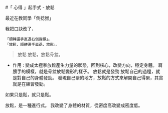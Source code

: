 #「 心得 」起手式 - 放鬆

最近在教同學「倒捻猴」

我把口訣改了，

```
「順轉盪手直退右倒攆猴」。
「放鬆，順轉盪手直退，放鬆」。
```

>放鬆
>放鬆，放鬆骨盆。

- 作用 : 變成太極拳放鬆產生力量的狀態，回到核心，改變方向，穩定身體。
  肩膀手的模樣，就是骨盆放鬆變形的樣子。
  放鬆就是發勁
  放鬆自己的過程，就是對自己的身體發勁。
  發現自己緊的地方，放鬆的方式來解開自己得緊，其實就是在練習發勁。

如果只是鬆，就只是鬆。

放鬆，是一種進行式。
我改變了身體的材質，從密度高改變成密度低。
